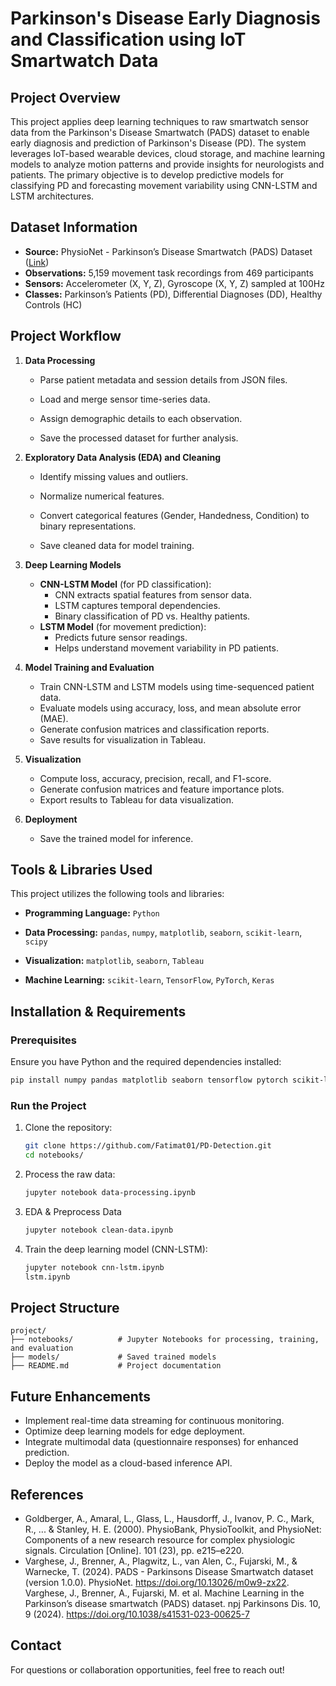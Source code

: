 # Parkinson's Disease Early Diagnosis and Classification using IoT Smartwatch Data

## Project Overview
This project applies deep learning techniques to raw smartwatch sensor data from the Parkinson's Disease Smartwatch (PADS) dataset to enable early diagnosis and prediction of Parkinson's Disease (PD). The system leverages IoT-based wearable devices, cloud storage, and machine learning models to analyze motion patterns and provide insights for neurologists and patients.
The primary objective is to develop predictive models for classifying PD and forecasting movement variability using CNN-LSTM and LSTM architectures.

## Dataset Information
- **Source:** PhysioNet - Parkinson’s Disease Smartwatch (PADS) Dataset ([Link](https://physionet.org/content/parkinsons-disease-smartwatch/1.0.0/))
- **Observations:** 5,159 movement task recordings from 469 participants
- **Sensors:** Accelerometer (X, Y, Z), Gyroscope (X, Y, Z) sampled at 100Hz
- **Classes:** Parkinson’s Patients (PD), Differential Diagnoses (DD), Healthy Controls (HC)

## Project Workflow
1. **Data Processing**
   - Parse patient metadata and session details from JSON files.

   - Load and merge sensor time-series data.

   - Assign demographic details to each observation.

   - Save the processed dataset for further analysis.
   
2. **Exploratory Data Analysis (EDA) and Cleaning**

   - Identify missing values and outliers.

   - Normalize numerical features.

   - Convert categorical features (Gender, Handedness, Condition) to binary representations.

   - Save cleaned data for model training.
   
3. **Deep Learning Models**
   - **CNN-LSTM Model** (for PD classification):
     - CNN extracts spatial features from sensor data.
     - LSTM captures temporal dependencies.
     - Binary classification of PD vs. Healthy patients.
   - **LSTM Model** (for movement prediction):
     - Predicts future sensor readings.
     - Helps understand movement variability in PD patients.

4. **Model Training and Evaluation**
   - Train CNN-LSTM and LSTM models using time-sequenced patient data.
   - Evaluate models using accuracy, loss, and mean absolute error (MAE).
   - Generate confusion matrices and classification reports.
   - Save results for visualization in Tableau.
  
5. **Visualization**
   - Compute loss, accuracy, precision, recall, and F1-score.
   - Generate confusion matrices and feature importance plots.
   - Export results to Tableau for data visualization.
   
6. **Deployment**
   - Save the trained model for inference.

   

## Tools & Libraries Used

This project utilizes the following tools and libraries:

- **Programming Language:** `Python`

- **Data Processing:** `pandas`, `numpy`, `matplotlib`, `seaborn`, `scikit-learn`, `scipy`

- **Visualization:** `matplotlib`, `seaborn`, `Tableau`

- **Machine Learning:** `scikit-learn`, `TensorFlow`, `PyTorch`, `Keras`



## Installation & Requirements
### **Prerequisites**
Ensure you have Python and the required dependencies installed:
```bash
pip install numpy pandas matplotlib seaborn tensorflow pytorch scikit-learn
```

### **Run the Project**
1. Clone the repository:
   ```bash
   git clone https://github.com/Fatimat01/PD-Detection.git
   cd notebooks/
   ```
2. Process the raw data:
   ```bash
   jupyter notebook data-processing.ipynb
   ```
3. EDA & Preprocess Data
   ```bash
   jupyter notebook clean-data.ipynb
   ```
4. Train the deep learning model (CNN-LSTM):
   ```bash
   jupyter notebook cnn-lstm.ipynb
   lstm.ipynb
   ```


## Project Structure
```
project/
├── notebooks/          # Jupyter Notebooks for processing, training, and evaluation
├── models/             # Saved trained models
├── README.md           # Project documentation
```

## Future Enhancements
- Implement real-time data streaming for continuous monitoring.
- Optimize deep learning models for edge deployment.
- Integrate multimodal data (questionnaire responses) for enhanced prediction.
- Deploy the model as a cloud-based inference API.

## References
- Goldberger, A., Amaral, L., Glass, L., Hausdorff, J., Ivanov, P. C., Mark, R., ... & Stanley, H. E. (2000). PhysioBank, PhysioToolkit, and PhysioNet: Components of a new research resource for complex physiologic signals. Circulation [Online]. 101 (23), pp. e215–e220.
- Varghese, J., Brenner, A., Plagwitz, L., van Alen, C., Fujarski, M., & Warnecke, T. (2024). PADS - Parkinsons Disease Smartwatch dataset (version 1.0.0). PhysioNet. https://doi.org/10.13026/m0w9-zx22.
Varghese, J., Brenner, A., Fujarski, M. et al. Machine Learning in the Parkinson’s disease smartwatch (PADS) dataset. npj Parkinsons Dis. 10, 9 (2024). https://doi.org/10.1038/s41531-023-00625-7


## Contact
For questions or collaboration opportunities, feel free to reach out!

